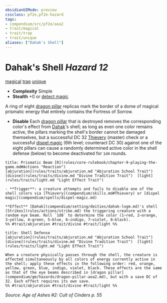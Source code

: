 ```yaml
---
obsidianUIMode: preview
cssclass: pf2e,pf2e-hazard
tags:
- compendium/src/pf2e/aoa2
- trait/magical
- trait/trap
- trait/unique
aliases: ["Dahak's Shell"]
---
```

# Dahak's Shell *Hazard 12*  
[magical](rules/traits/magical.md "Magical Item Trait")  [trap](rules/traits/trap.md "Trap Hazard Trait")  [unique](rules/traits/unique.md "Unique Rarity Trait")  

- **Complexity** Simple
- **Stealth** +0 or [detect magic](compendium/spells/detect-magic.md)  

A ring of eight [dragon pillar](compendium/gm/hazards/dragon-pillar-aoa2.md) replicas mark the border of a dome of magical prismatic energy that entirely contains the Fortress of Sorrow.

- **Disable** Each [dragon pillar](compendium/gm/hazards/dragon-pillar-aoa2.md) that is destroyed removes the corresponding color's effect from [Dahak](compendium/setting/deities/dahak-logm.md)'s shell; as long as even one color remains active, the pillars marking the shell's border cannot be damaged themselves, but a successful DC 32 [Thievery](compendium/skills.md#Thievery) (master) check or a successful [dispel magic](compendium/spells/dispel-magic.md) (6th level; counteract DC 30) against one of the eight pillars can cause a randomly determined active color in the shell defense (below) to become deactivated for `1d4` rounds.  
     
```ad-embed-ability
title: Prismatic Beam [R](rules/core-rulebook/chapter-9-playing-the-game.md#Actions "Reaction")
[abjuration](rules/traits/abjuration.md "Abjuration School Trait")  [divine](rules/traits/divine.md "Divine Tradition Trait")  [light](rules/traits/light.md "Light Effect Trait")  

- **Trigger**: a creature attempts and fails to disable one of the shell colors via [Thievery](compendium/skills.md#Thievery) or [dispel magic](compendium/spells/dispel-magic.md)

**Effect** [Dahak](compendium/setting/deities/dahak-logm.md)'s shell [Strikes](rules/actions/strike.md) the triggering creature with a random eye beam. Roll `1d8` to determine the color (1–red, 2–orange, 3–yellow, 4–green, 5–blue, 6–indigo, 7–violet, 8–black).  
%% #trait/abjuration #trait/divine #trait/light %%
```
```ad-embed-ability
title: Shell Defense
[abjuration](rules/traits/abjuration.md "Abjuration School Trait")  [divine](rules/traits/divine.md "Divine Tradition Trait")  [light](rules/traits/light.md "Light Effect Trait")  

When a creature physically passes through the shell, the creature is affected simultaneously by all colors of energy currently active in the shell; apply these effects in the following order: red, orange, yellow, green, blue, indigo, violet, black. These effects are the same as that of the eye beams described in [dragon pillar](compendium/gm/hazards/dragon-pillar-aoa2.md), but with a save DC of 32. Each effect requires its own save.  
%% #trait/abjuration #trait/divine #trait/light %%
```

*Source: Age of Ashes #2: Cult of Cinders p. 55*